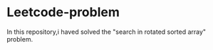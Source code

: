 # Leetcode-problem
In this repository,i haved solved the "search in rotated sorted array" problem.



























































